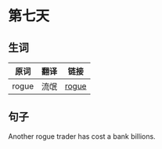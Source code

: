 # 第七天

## 生词

|原词|翻译|链接|
|---|----|---|
|rogue|流氓|[rogue](https://fanyi.baidu.com/?aldtype=16047#en/zh/rogue)|

## 句子

Another rogue trader has cost a bank billions.